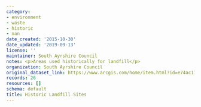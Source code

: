 ```yaml
---
category:
- environment
- waste
- historic
- nan
date_created: '2015-10-30'
date_updated: '2019-09-13'
license: ''
maintainer: South Ayrshire Council
notes: <p>Areas used historically for landfill</p>
organization: South Ayrshire Council
original_dataset_link: https://www.arcgis.com/home/item.html?id=e74ac17ef31b4c28a2c257977c4b31e1
records: 26
resources: []
schema: default
title: Historic Landfill Sites
---
```

